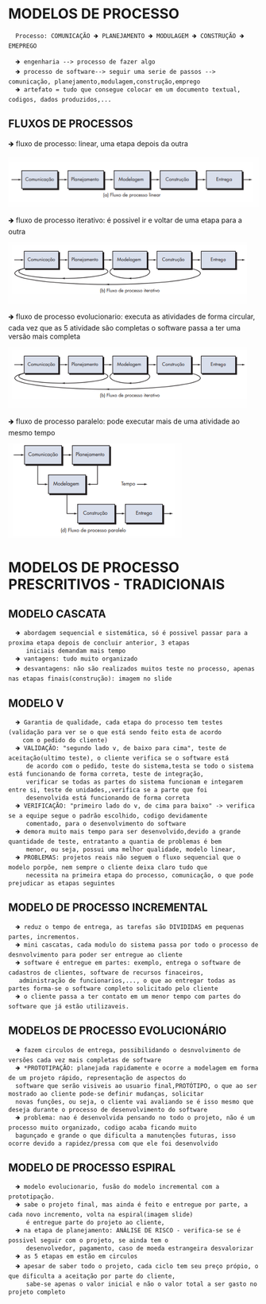    # MODELOS DE PROCESSO 

      Processo: COMUNICAÇÃO 🡺 PLANEJAMENTO 🡺 MODULAGEM 🡺 CONSTRUÇÃO 🡺 EMEPREGO
      
      🡺 engenharia --> processo de fazer algo
      🡺 processo de software--> seguir uma serie de passos --> comunicação, planejamento,modulagem,construção,emprego
      🡺 artefato = tudo que consegue colocar em um documento textual, codigos, dados produzidos,...
   
   ## FLUXOS DE PROCESSOS 
   
   🡺 fluxo de processo: linear, uma etapa depois da outra
   
   ![linear](https://github.com/vanessacezarn/3_Semestre/blob/main/Engenharia%20e%20Requisitos%20de%20Software/imagens/aula_03/linear.png)
      
   🡺 fluxo de processo iterativo: é possivel ir e voltar de uma etapa para a outra
   
   ![iterativo](https://github.com/vanessacezarn/3_Semestre/blob/main/Engenharia%20e%20Requisitos%20de%20Software/imagens/aula_03/iterativo.png)
                                                                                   
   🡺 fluxo de processo evolucionario: executa as atividades de forma circular, cada vez que as 5 atividade são completas o 
         software passa a ter uma versão mais completa
   
   ![evolucionario](https://github.com/vanessacezarn/3_Semestre/blob/main/Engenharia%20e%20Requisitos%20de%20Software/imagens/aula_03/iterativo.png)
      
   🡺 fluxo de processo paralelo: pode executar mais de uma atividade ao mesmo tempo 
   
   ![paralelo](https://github.com/vanessacezarn/3_Semestre/blob/main/Engenharia%20e%20Requisitos%20de%20Software/imagens/aula_03/paralelo.png)
   
# MODELOS DE PROCESSO PRESCRITIVOS - TRADICIONAIS

## MODELO CASCATA
         
      🡺 abordagem sequencial e sistemática, só é possivel passar para a proxima etapa depois de concluir anterior, 3 etapas 
         iniciais demandam mais tempo
      🡺 vantagens: tudo muito organizado
      🡺 desvantagens: não são realizados muitos teste no processo, apenas nas etapas finais(construção): imagem no slide

## MODELO V

      🡺 Garantia de qualidade, cada etapa do processo tem testes (validação para ver se o que está sendo feito esta de acordo 
        com o pedido do cliente)
      🡺 VALIDAÇÃO: "segundo lado v, de baixo para cima", teste de aceitação(ultimo teste), o cliente verifica se o software está 
         de acordo com o pedido, teste do sistema,testa se todo o sistema está funcionando de forma correta, teste de integração,
         verificar se todas as partes do sistema funcionam e integarem entre si, teste de unidades,,verifica se a parte que foi 
         desenvolvida está funcionando de forma correta
      🡺 VERIFICAÇÃO: "primeiro lado do v, de cima para baixo" -> verifica se a equipe segue o padrão escolhido, codigo devidamente 
         comentado, para o desenvolvimento do software
      🡺 demora muito mais tempo para ser desenvolvido,devido a grande quantidade de teste, entratanto a quantia de problemas é bem 
         menor, ou seja, possui uma melhor qualidade, modelo linear, 
      🡺 PROBLEMAS: projetos reais não seguem o fluxo sequencial que o modelo porpõe, nem sempre o cliente deixa claro tudo que 
         necessita na primeira etapa do processo, comunicação, o que pode prejudicar as etapas seguintes

## MODELO DE PROCESSO INCREMENTAL 

      🡺 reduz o tempo de entrega, as tarefas são DIVIDIDAS em pequenas partes, incrementos.
      🡺 mini cascatas, cada modulo do sistema passa por todo o processo de desnvolvimento para poder ser entregue ao cliente
      🡺 software é entregue em partes: exemplo, entrega o software de cadastros de clientes, software de recursos finaceiros, 
       administração de funcionarios,..., o que ao entregar todas as partes forma-se o software completo solicitado pelo cliente
      🡺 o cliente passa a ter contato em um menor tempo com partes do software que já estão utilizaveis. 

## MODELOS DE PROCESSO EVOLUCIONÁRIO

      🡺 fazem circulos de entrega, possibilidando o desnvolvimento de versões cada vez mais completas de software
      🡺 *PROTOTIPAÇÃO: planejada rapidamente e ocorre a modelagem em forma de um projeto rápido, representação de aspectos do 
      software que serão visiveis ao usuario final,PROTÓTIPO, o que ao ser mostrado ao cliente pode-se definir mudanças, solicitar
      novas funções, ou seja, o cliente vai avaliando se é isso mesmo que deseja durante o processo de desenvolvimento do software
      🡺 problema: nao é desenvolvida pensando no todo o projeto, não é um processo muito organizado, codigo acaba ficando muito 
      bagunçado e grande o que dificulta a manutenções futuras, isso ocorre devido a rapidez/pressa com que ele foi desenvolvido

## MODELO DE PROCESSO ESPIRAL 

      🡺 modelo evolucionario, fusão do modelo incremental com a prototipação.
      🡺 sabe o projeto final, mas ainda é feito e entregue por parte, a cada novo incremento, volta na espiral(imagem slide)  
         é entregue parte do projeto ao cliente,
      🡺 na etapa de planejamento: ANÁLISE DE RISCO - verifica-se se é possivel seguir com o projeto, se ainda tem o 
         desenvolvedor, pagamento, caso de moeda estrangeira desvalorizar
      🡺 as 5 etapas em estão em circulos 
      🡺 apesar de saber todo o projeto, cada ciclo tem seu preço própio, o que dificulta a aceitação por parte do cliente, 
         sabe-se apenas o valor inicial e não o valor total a ser gasto no projeto completo













